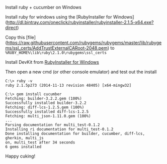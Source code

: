 Install ruby + cucumber on Windows


Install ruby for windows using the [RubyInstaller for Windows]
(http://dl.bintray.com/oneclick/rubyinstaller/rubyinstaller-2.1.5-x64.exe?direct)

Copy this [file]
(https://raw.githubusercontent.com/rubygems/rubygems/master/lib/rubygems/ssl_certs/AddTrustExternalCARoot-2048.pem) to `%RUBY_HOME%\lib\ruby\2.1.0\rubygems\ssl_certs`

Install DevKit from [RubyInstaller for Windows](http://dl.bintray.com/oneclick/rubyinstaller/DevKit-mingw64-64-4.7.2-20130224-1432-sfx.exe?direct)

Then open a new cmd (or other console emulator) and test out the install

```shell
C:\> ruby -v
ruby 2.1.5p273 (2014-11-13 revision 48405) [x64-mingw32]

C:\> gem install cucumber
Fetching: builder-3.2.2.gem (100%)
Successfully installed builder-3.2.2
Fetching: diff-lcs-1.2.5.gem (100%)
Successfully installed diff-lcs-1.2.5
Fetching: multi_json-1.11.0.gem (100%)
...
Parsing documentation for multi_test-0.1.2
Installing ri documentation for multi_test-0.1.2
Done installing documentation for builder, cucumber, diff-lcs, gherkin, multi_js
on, multi_test after 34 seconds
6 gems installed
```

Happy cuking!

